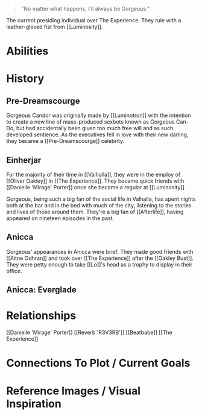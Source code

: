 > "No matter what happens, I'll always be Gorgeous."

The current presiding individual over The Experience. They rule with a leather-gloved fist from [[Luminosity]].

# Abilities

# History

## Pre-Dreamscourge

Gorgeous Candor was originally made by [[Luminotron]] with the intention to create a new line of mass-produced sexbots known as Gorgeous Can-Do, but had accidentally been given too much free will and as such developed sentience. As the executives fell in love with their new darling, they became a [[Pre-Dreamscourge]] celebrity. 

## Einherjar

For the majority of their time in [[Valhalla]], they were in the employ of [[Oliver Oakley]] in [[The Experience]]. They became quick friends with [[Danielle 'Mirage' Porter]] once she became a regular at [[Luminosity]].

Gorgeous, being such a big fan of the social life in Valhalla, has spent nights both at the bar and in the bed with much of the city, listening to the stories and lives of those around them. They're a big fan of [[Afterlife]], having appeared on nineteen episodes in the past.

## Anicca

Gorgeous' appearances in Anicca were brief. They made good friends with [[Aitne Odhran]] and took over [[The Experience]] after the [[Oakley Bust]]. They were petty enough to take [[Lo]]'s head as a trophy to display in their office.

## Anicca: Everglade

# Relationships
[[Danielle 'Mirage' Porter]]
[[Reverb 'R3V3RB']]
[[Beatbabe]]
[[The Experience]]
# Connections To Plot / Current Goals

# Reference Images / Visual Inspiration